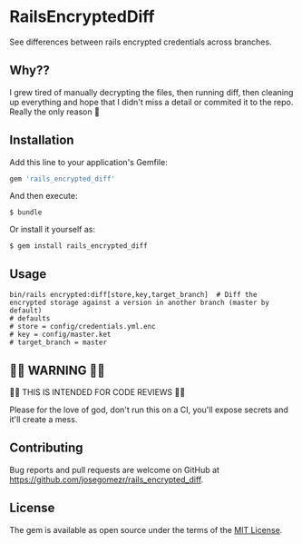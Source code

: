 # RailsEncryptedDiff

See differences between rails encrypted credentials across branches.

## Why??

I grew tired of manually decrypting the files, then running diff, then cleaning up everything and hope that I didn't miss a detail or commited it to the repo. Really the only reason 🤷

## Installation

Add this line to your application's Gemfile:

```ruby
gem 'rails_encrypted_diff'
```

And then execute:

    $ bundle

Or install it yourself as:

    $ gem install rails_encrypted_diff

## Usage

```
bin/rails encrypted:diff[store,key,target_branch]  # Diff the encrypted storage against a version in another branch (master by default)
# defaults
# store = config/credentials.yml.enc
# key = config/master.ket
# target_branch = master
```

## 🚨🚨 WARNING 🚨🚨

🚨🚨 THIS IS INTENDED FOR CODE REVIEWS 🚨🚨

Please for the love of god, don't run this on a CI, you'll expose secrets and it'll create a mess.

## Contributing

Bug reports and pull requests are welcome on GitHub at https://github.com/josegomezr/rails_encrypted_diff.

## License

The gem is available as open source under the terms of the [MIT License](https://opensource.org/licenses/MIT).
